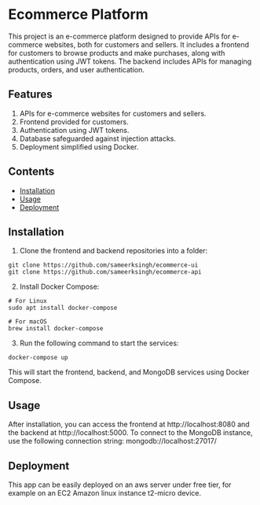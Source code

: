 # Ecommerce Platform

This project is an e-commerce platform designed to provide APIs for e-commerce websites, both for customers and sellers. It includes a frontend for customers to browse products and make purchases, along with authentication using JWT tokens. The backend includes APIs for managing products, orders, and user authentication.

## Features

1. APIs for e-commerce websites for customers and sellers.
2. Frontend provided for customers.
3. Authentication using JWT tokens.
4. Database safeguarded against injection attacks.
5. Deployment simplified using Docker.

## Contents

- [Installation](#installation)
- [Usage](#usage)
- [Deployment](#deployment)

## Installation

1. Clone the frontend and backend repositories into a folder:
 ```
 git clone https://github.com/sameerksingh/ecommerce-ui
 git clone https://github.com/sameerksingh/ecommerce-api
 ```

2. Install Docker Compose:
```
# For Linux
sudo apt install docker-compose

# For macOS
brew install docker-compose
```

3. Run the following command to start the services:
```
docker-compose up
```

This will start the frontend, backend, and MongoDB services using Docker Compose.

## Usage

After installation, you can access the frontend at http://localhost:8080 and the backend at http://localhost:5000.
To connect to the MongoDB instance, use the following connection string: mongodb://localhost:27017/

## Deployment

This app can be easily deployed on an aws server under free tier, for example on an EC2 Amazon linux instance t2-micro device.


